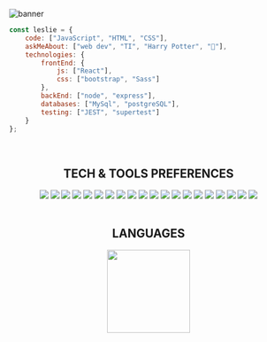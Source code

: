 ![banner](https://github.com/lilithrv/lilithrv/assets/105757994/2c38ce6a-d56a-4fae-8b27-86258b9e75fe)

```javascript
const leslie = {
    code: ["JavaScript", "HTML", "CSS"],
    askMeAbout: ["web dev", "TI", "Harry Potter", "💉"],
    technologies: {
        frontEnd: {
            js: ["React"],
            css: ["bootstrap", "Sass"]
        },
        backEnd: ["node", "express"],
        databases: ["MySql", "postgreSQL"],
        testing: ["JEST", "supertest"]
    }
};
```
<br>

<div align="center">
  
  ## **TECH & TOOLS PREFERENCES**
</div>

<div align="center">
    <img src="https://img.shields.io/badge/-HTML5-E34F26?style=for-the-badge&color=black&logo=html5&logoColor=orange">
    <img src="https://img.shields.io/badge/CSS-151516?style=for-the-badge&color=black&logo=css3&logoColor=1572B6" />
    <img src="https://img.shields.io/badge/vscode-151516?style=for-the-badge&color=black&logo=visualstudiocode&logoColor=007ACC" />
    <img src="https://img.shields.io/badge/WebStorm-000000?style=for-the-badge&logo=webstorm"/>
    <img src="https://img.shields.io/badge/Bootstrap-563D7C?style=for-the-badge&color=black&logo=bootstrap" />
    <img src="https://img.shields.io/badge/Sass-CC6699?style=for-the-badge&color=black&logo=sass" />
    <img src="https://img.shields.io/badge/-JavaScript-eed718?style=for-the-badge&color=black&logo=javascript&logoColor=yellow">
    <img src="https://img.shields.io/badge/Vite-151516?style=for-the-badge&color=black&logo=vite&logoColor=646CFF" />
    <img src="https://img.shields.io/badge/-React-000000?style=for-the-badge&logo=react&logoColor=00c8ff">
    <img src="https://img.shields.io/badge/React_Router-CA4245?style=for-the-badge&color=black&logo=react-router&logoColor=red" />
    <img src="https://img.shields.io/badge/npm-react_toastify-151516?style=for-the-badge&color=black" />
    <img src="https://img.shields.io/badge/node.js-3C873A?style=for-the-badge&logo=node.js&logoColor=dark-green&color=black" />
    <img src="https://img.shields.io/badge/npm-151516?style=for-the-badge&logo=npm&logoColor=CB3837" />
    <img src="https://img.shields.io/badge/PostgreSQL-316192?style=for-the-badge&color=black&logo=postgresql&logoColor=blue&link=https%3A%2F%2Fwww.postgresql.org%2F" />
    <img src="https://img.shields.io/badge/express.js-%23404d59.svg?style=for-the-badge&color=black&logo=express&logoColor=%2361DAFB" />
    <img src="https://img.shields.io/badge/json%20web%20tokens-323330?style=for-the-badge&color=black&logo=json-web-tokens&logoColor=pink" />
    <img src="https://img.shields.io/badge/Jest-323330?style=for-the-badge&color=black&logo=Jest&logoColor=pink" />
    <img src="https://img.shields.io/badge/npm-supertest-151516?style=for-the-badge&color=black&logo=supertest">
    <img src="https://img.shields.io/badge/Postman-FF6C37?style=for-the-badge&logo=postman&color=black&logoColor=orange" />
    <img src="https://img.shields.io/badge/Obsidian-151516?style=for-the-badge&logo=obsidian&logoColor=purple&color=black" />
</div>

<div align="center">

<br>

  ## **LANGUAGES**
</div>

<div align="center">
<img height=150 src="https://github-readme-stats.vercel.app/api/top-langs/?username=lilithrv&layout=donut&theme=radical&hide_progress=true"/>
    
</div>




